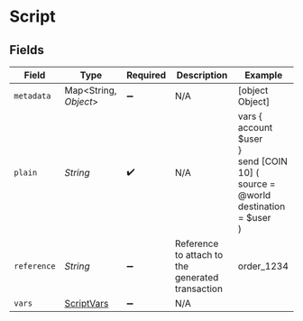 # Script


## Fields

| Field                                                                            | Type                                                                             | Required                                                                         | Description                                                                      | Example                                                                          |
| -------------------------------------------------------------------------------- | -------------------------------------------------------------------------------- | -------------------------------------------------------------------------------- | -------------------------------------------------------------------------------- | -------------------------------------------------------------------------------- |
| `metadata`                                                                       | Map<String, *Object*>                                                            | :heavy_minus_sign:                                                               | N/A                                                                              | [object Object]                                                                  |
| `plain`                                                                          | *String*                                                                         | :heavy_check_mark:                                                               | N/A                                                                              | vars {<br/>account $user<br/>}<br/>send [COIN 10] (<br/>	source = @world<br/>	destination = $user<br/>)<br/> |
| `reference`                                                                      | *String*                                                                         | :heavy_minus_sign:                                                               | Reference to attach to the generated transaction                                 | order_1234                                                                       |
| `vars`                                                                           | [ScriptVars](../../models/shared/ScriptVars.md)                                  | :heavy_minus_sign:                                                               | N/A                                                                              |                                                                                  |